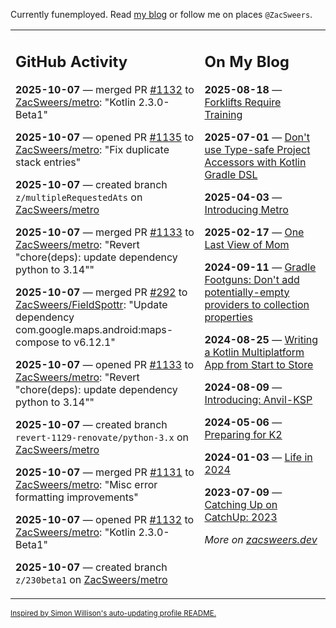 Currently funemployed. Read [my blog](https://zacsweers.dev/) or follow me on places `@ZacSweers`.

<table><tr><td valign="top" width="60%">

## GitHub Activity
<!-- githubActivity starts -->
**2025-10-07** — merged PR [#1132](https://github.com/ZacSweers/metro/pull/1132) to [ZacSweers/metro](https://github.com/ZacSweers/metro): "Kotlin 2.3.0-Beta1"

**2025-10-07** — opened PR [#1135](https://github.com/ZacSweers/metro/pull/1135) to [ZacSweers/metro](https://github.com/ZacSweers/metro): "Fix duplicate stack entries"

**2025-10-07** — created branch `z/multipleRequestedAts` on [ZacSweers/metro](https://github.com/ZacSweers/metro)

**2025-10-07** — merged PR [#1133](https://github.com/ZacSweers/metro/pull/1133) to [ZacSweers/metro](https://github.com/ZacSweers/metro): "Revert "chore(deps): update dependency python to 3.14""

**2025-10-07** — merged PR [#292](https://github.com/ZacSweers/FieldSpottr/pull/292) to [ZacSweers/FieldSpottr](https://github.com/ZacSweers/FieldSpottr): "Update dependency com.google.maps.android:maps-compose to v6.12.1"

**2025-10-07** — opened PR [#1133](https://github.com/ZacSweers/metro/pull/1133) to [ZacSweers/metro](https://github.com/ZacSweers/metro): "Revert "chore(deps): update dependency python to 3.14""

**2025-10-07** — created branch `revert-1129-renovate/python-3.x` on [ZacSweers/metro](https://github.com/ZacSweers/metro)

**2025-10-07** — merged PR [#1131](https://github.com/ZacSweers/metro/pull/1131) to [ZacSweers/metro](https://github.com/ZacSweers/metro): "Misc error formatting improvements"

**2025-10-07** — opened PR [#1132](https://github.com/ZacSweers/metro/pull/1132) to [ZacSweers/metro](https://github.com/ZacSweers/metro): "Kotlin 2.3.0-Beta1"

**2025-10-07** — created branch `z/230beta1` on [ZacSweers/metro](https://github.com/ZacSweers/metro)
<!-- githubActivity ends -->
</td><td valign="top" width="40%">

## On My Blog
<!-- blog starts -->
**2025-08-18** — [Forklifts Require Training](https://www.zacsweers.dev/forklifts-require-training/)

**2025-07-01** — [Don't use Type-safe Project Accessors with Kotlin Gradle DSL](https://www.zacsweers.dev/dont-use-type-safe-project-accessors-with-kotlin-gradle-dsl/)

**2025-04-03** — [Introducing Metro](https://www.zacsweers.dev/introducing-metro/)

**2025-02-17** — [One Last View of Mom](https://www.zacsweers.dev/one-last-view-of-mom/)

**2024-09-11** — [Gradle Footguns: Don't add potentially-empty providers to collection properties](https://www.zacsweers.dev/gradle-footgun-adding-empty-providers-to-collection-properties/)

**2024-08-25** — [Writing a Kotlin Multiplatform App from Start to Store](https://www.zacsweers.dev/writing-a-kotlin-multiplatform-app-from-start-to-store/)

**2024-08-09** — [Introducing: Anvil-KSP](https://www.zacsweers.dev/introducing-anvil-ksp/)

**2024-05-06** — [Preparing for K2](https://www.zacsweers.dev/preparing-for-k2/)

**2024-01-03** — [Life in 2024](https://www.zacsweers.dev/life-in-2024/)

**2023-07-09** — [Catching Up on CatchUp: 2023](https://www.zacsweers.dev/catching-up-on-catchup-2023/)
<!-- blog ends -->
_More on [zacsweers.dev](https://zacsweers.dev/)_
</td></tr></table>

<sub><a href="https://simonwillison.net/2020/Jul/10/self-updating-profile-readme/">Inspired by Simon Willison's auto-updating profile README.</a></sub>
